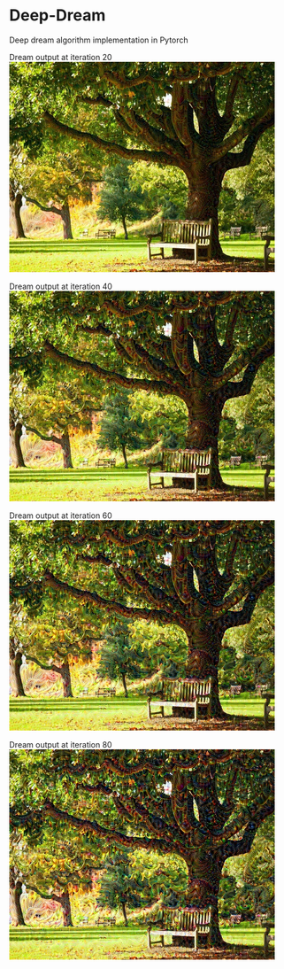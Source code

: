 # Deep-Dream
Deep dream algorithm implementation in Pytorch

Dream output at iteration 20 <br>
![alt text](https://github.com/Rehan-Ahmad/Deep-Dream/blob/master/dream_l34_f94_iter20.jpg)

Dream output at iteration 40
![alt text](https://github.com/Rehan-Ahmad/Deep-Dream/blob/master/dream_l34_f94_iter40.jpg)

Dream output at iteration 60
![alt text](https://github.com/Rehan-Ahmad/Deep-Dream/blob/master/dream_l34_f94_iter60.jpg)

Dream output at iteration 80
![alt text](https://github.com/Rehan-Ahmad/Deep-Dream/blob/master/dream80.jpg)
